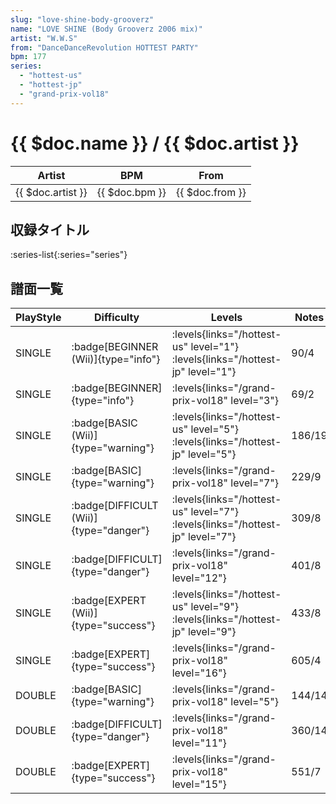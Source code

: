 ```yaml
---
slug: "love-shine-body-grooverz"
name: "LOVE SHINE (Body Grooverz 2006 mix)"
artist: "W.W.S"
from: "DanceDanceRevolution HOTTEST PARTY"
bpm: 177
series:
  - "hottest-us"
  - "hottest-jp"
  - "grand-prix-vol18"
---
```


# {{ $doc.name }} / {{ $doc.artist }}

|Artist|BPM|From|
|------|---|----|
|{{ $doc.artist }}|{{ $doc.bpm }}|{{ $doc.from }}|

## 収録タイトル

:series-list{:series="series"}

## 譜面一覧

|PlayStyle|Difficulty|Levels|Notes|Movie|
|---------|----------|------|-----|-----|
|SINGLE| :badge[BEGINNER (Wii)]{type="info"}| :levels{links="/hottest-us" level="1"} :levels{links="/hottest-jp" level="1"}|90/4||
|SINGLE| :badge[BEGINNER]{type="info"}| :levels{links="/grand-prix-vol18" level="3"}|69/2||
|SINGLE| :badge[BASIC (Wii)]{type="warning"}| :levels{links="/hottest-us" level="5"} :levels{links="/hottest-jp" level="5"}|186/19||
|SINGLE| :badge[BASIC]{type="warning"}| :levels{links="/grand-prix-vol18" level="7"}|229/9||
|SINGLE| :badge[DIFFICULT (Wii)]{type="danger"}| :levels{links="/hottest-us" level="7"} :levels{links="/hottest-jp" level="7"}|309/8||
|SINGLE| :badge[DIFFICULT]{type="danger"}| :levels{links="/grand-prix-vol18" level="12"}|401/8||
|SINGLE| :badge[EXPERT (Wii)]{type="success"}| :levels{links="/hottest-us" level="9"} :levels{links="/hottest-jp" level="9"}|433/8||
|SINGLE| :badge[EXPERT]{type="success"}| :levels{links="/grand-prix-vol18" level="16"}|605/4||
|DOUBLE| :badge[BASIC]{type="warning"}| :levels{links="/grand-prix-vol18" level="5"}|144/14||
|DOUBLE| :badge[DIFFICULT]{type="danger"}| :levels{links="/grand-prix-vol18" level="11"}|360/14||
|DOUBLE| :badge[EXPERT]{type="success"}| :levels{links="/grand-prix-vol18" level="15"}|551/7||
